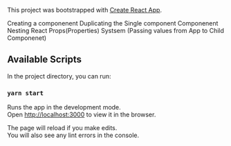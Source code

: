 This project was bootstrapped with [Create React App](https://github.com/facebook/create-react-app).

Creating a componenent
Duplicating the Single component
Componenent Nesting
React Props(Properties) Systsem (Passing values from App to Child Componenet)
## Available Scripts

In the project directory, you can run:

### `yarn start`

Runs the app in the development mode.<br />
Open [http://localhost:3000](http://localhost:3000) to view it in the browser.

The page will reload if you make edits.<br />
You will also see any lint errors in the console.

